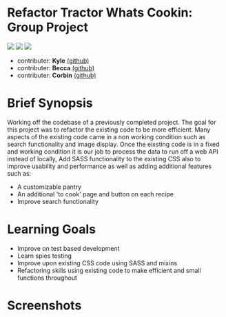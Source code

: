 # Refactor Tractor Whats Cookin: Group Project
![](https://ca.slack-edge.com/T029P2S9M-U03BVJDPC-gc7c991b22b5-72) ![](https://ca.slack-edge.com/T029P2S9M-UQRM2Q4AH-dbf2840cc06e-72) ![](https://ca.slack-edge.com/T029P2S9M-UTPTTDE84-13b671276cf8-72)  <br> 
* contributer: __Kyle__ [(github)](https://github.com/KyleWong2510)
* contributer: __Becca__ [(github)](https://github.com/b-stein)
* contributer: __Corbin__ [(github)](https://github.com/MarchCorbin)

# Brief Synopsis
 Working off the codebase of a previously completed project. The goal for this project was to refactor the existing code to be more efficient. Many aspects of the existing code came in a non working condition such as search functionality and image display. Once the eixsting code is in a fixed and working condition it is our job to process the data to run off a web API instead of locally, Add SASS functionality to the existing CSS also to improve usability and performance as well as adding additional features such as:
* A customizable pantry 
* An additional 'to cook' page and button on each recipe
* Improve search functionality


# Learning Goals
* Improve on test based development
* Learn spies testing
* Improve upon existing CSS code using SASS and mixins
* Refactoring skills using existing code to make efficient and small functions throughout


# Screenshots

